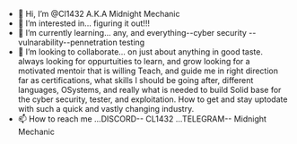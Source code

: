 - 👋 Hi, I’m @Cl1432 A.K.A Midnight Mechanic
- 👀 I’m interested in... figuring it out!!!
- 🌱 I’m currently learning... any, and everything--cyber security --vulnarability--pennetration testing
- 💞️ I’m looking to collaborate... on just about anything in good taste. always looking for oppurtuities to learn, and grow looking for a motivated mentoir that is willing Teach, and guide me in right direction far as certifications, what skills I should be going after, different languages, OSystems, and really what is needed to build Solid base for the cyber security, tester, and exploitation. How to get and stay uptodate with such a quick and vastly changing industry.
- 📫 How to reach me ...DISCORD-- CL1432
                     ...TELEGRAM-- Midnight Mechanic
   
<!---
Cl1432/Cl1432 is a ✨ special ✨ repository because its `README.md` (this file) appears on your GitHub profile.
You can click the Preview link to take a look at your changes.
--->
